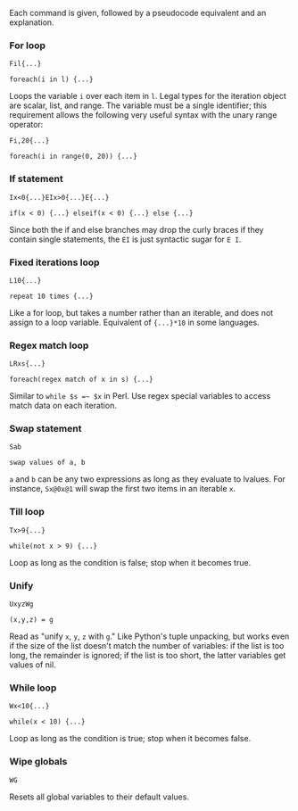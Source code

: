 Each command is given, followed by a pseudocode equivalent and an explanation.

### For loop

    Fil{...}

    foreach(i in l) {...}

Loops the variable `i` over each item in `l`. Legal types for the iteration object are scalar, list, and range. The variable must be a single identifier; this requirement allows the following very useful syntax with the unary range operator:

    Fi,20{...}

    foreach(i in range(0, 20)) {...}

### If statement

    Ix<0{...}EIx>0{...}E{...}

    if(x < 0) {...} elseif(x < 0) {...} else {...}

Since both the if and else branches may drop the curly braces if they contain single statements, the `EI` is just syntactic sugar for `E I`.

### Fixed iterations loop

    L10{...}

    repeat 10 times {...}

Like a for loop, but takes a number rather than an iterable, and does not assign to a loop variable. Equivalent of `{...}*10` in some languages.

### Regex match loop

    LRxs{...}
    
    foreach(regex match of x in s) {...}

Similar to `while $s =~ $x` in Perl. Use regex special variables to access match data on each iteration.

### Swap statement

    Sab

    swap values of a, b

`a` and `b` can be any two expressions as long as they evaluate to lvalues. For instance, `Sx@0x@1` will swap the first two items in an iterable `x`.

### Till loop

    Tx>9{...}

    while(not x > 9) {...}

Loop as long as the condition is false; stop when it becomes true.

### Unify

    UxyzWg

    (x,y,z) = g

Read as "unify `x`, `y`, `z` with `g`." Like Python's tuple unpacking, but works even if the size of the list doesn't match the number of variables: if the list is too long, the remainder is ignored; if the list is too short, the latter variables get values of nil.

### While loop

    Wx<10{...}

    while(x < 10) {...}

Loop as long as the condition is true; stop when it becomes false.

### Wipe globals

    WG

Resets all global variables to their default values.